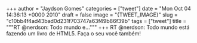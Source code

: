 
+++
author = "Jaydson Gomes"
categories = ["tweet"]
date = "Mon Oct 04 14:36:13 +0000 2010"
draft = false
image = "{TWEET_IMAGE}"
slug = "c10bb4f4ad43bad0d231f703747a63f49b86f39b"
tags = ["tweet"]
title = """RT @nerdson: Todo mundo e..."""
+++
RT @nerdson: Todo mundo está fazendo um livro de HTML5. Faça o seu você também!
